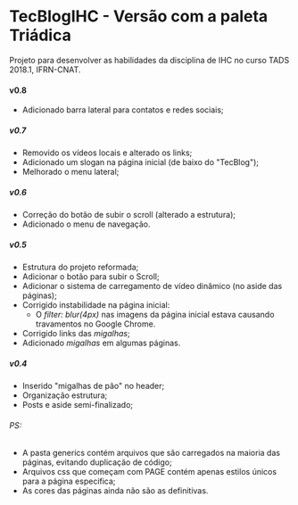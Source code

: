 # TecBlogIHC - Versão com a paleta Triádica
Projeto para desenvolver as habilidades da disciplina de IHC no curso TADS 2018.1, IFRN-CNAT.

#### **v0.8**

- Adicionado barra lateral para contatos e redes sociais;

##### **v0.7**

- Removido os vídeos locais e alterado os links;
- Adicionado um slogan na página inicial (de baixo do "TecBlog");
- Melhorado o menu lateral;

##### **v0.6**

- Correção do botão de subir o scroll (alterado a estrutura);
- Adicionado o menu de navegação.

##### **v0.5**

- Estrutura do projeto reformada;
- Adicionar o botão para subir o Scroll;
- Adicionar o sistema de carregamento de vídeo dinâmico (no aside das páginas);
- Corrigido instabilidade na página inicial:
    - O _filter: blur(4px)_ nas imagens da página inicial estava causando travamentos no Google Chrome.
- Corrigido links das _migalhas_;
- Adicionado _migalhas_ em algumas páginas.

##### **v0.4**

- Inserido "migalhas de pão" no header;
- Organização estrutura;
- Posts e aside semi-finalizado;

###### PS:

- A pasta generics contém arquivos que são carregados na maioria das páginas, evitando duplicação de código;
- Arquivos css que começam com PAGE contém apenas estilos únicos para a página especifica;
- As cores das páginas ainda não são as definitivas.
